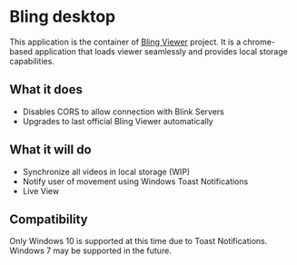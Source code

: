 # Bling desktop
This application is the container of [Bling Viewer](https://github.com/lurume84/bling-viewer) project. It is a chrome-based application that loads viewer seamlessly and provides local storage capabilities.

## What it does

* Disables CORS to allow connection with Blink Servers
* Upgrades to last official Bling Viewer automatically

## What it will do

* Synchronize all videos in local storage (WIP)
* Notify user of movement using Windows Toast Notifications
* Live View

## Compatibility
Only Windows 10 is supported at this time due to Toast Notifications. Windows 7 may be supported in the future.
